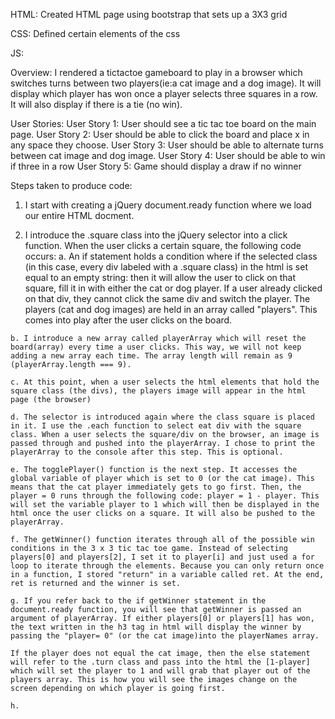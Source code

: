 HTML:
Created HTML page using bootstrap that sets up a 3X3 grid

CSS:
Defined certain elements of the css

JS:

Overview:
  I rendered a tictactoe gameboard to play in a browser which switches turns between two players(ie:a cat image and a dog image). It will display which player has won once a player selects three squares in a row.
  It will also display if there is a tie (no win).

User Stories:
  User Story 1: User should see a tic tac toe board on the main page.
  User Story 2: User should be able to click the board and place x in any space they choose.
  User Story 3: User should be able to alternate turns between cat image and dog image.
  User Story 4: User should be able to win if three in a row
  User Story 5: Game should display a draw if no winner

Steps taken to produce code:

  1. I start with creating a jQuery document.ready function where we load our entire HTML docment.

  2. I introduce the .square class into the jQuery selector into a click function. When the user clicks a certain square, the following code occurs:
    a. An if statement holds a condition where if the selected class (in this case, every div labeled with a .square class) in the html is set equal to an empty string: then it will allow the user to click on that square, fill it in with either the cat or dog player. If a user already clicked on that div, they cannot click the same div and switch the player. The players (cat and dog images) are held in an array called "players". This comes into play after the user clicks on the board.

    b. I introduce a new array called playerArray which will reset the board(array) every time a user clicks. This way, we will not keep adding a new array each time. The array length will remain as 9 (playerArray.length === 9).

    c. At this point, when a user selects the html elements that hold the square class (the divs), the players image will appear in the html page (the browser)

    d. The selector is introduced again where the class square is placed in it. I use the .each function to select eat div with the square class. When a user selects the square/div on the browser, an image is passed through and pushed into the playerArray. I chose to print the playerArray to the console after this step. This is optional.

    e. The togglePlayer() function is the next step. It accesses the global variable of player which is set to 0 (or the cat image). This means that the cat player immediately gets to go first. Then, the player = 0 runs through the following code: player = 1 - player. This will set the variable player to 1 which will then be displayed in the html once the user clicks on a square. It will also be pushed to the playerArray.

    f. The getWinner() function iterates through all of the possible win conditions in the 3 x 3 tic tac toe game. Instead of selecting players[0] and players[2], I set it to player[i] and just used a for loop to iterate through the elements. Because you can only return once in a function, I stored "return" in a variable called ret. At the end, ret is returned and the winner is set.

    g. If you refer back to the if getWinner statement in the document.ready function, you will see that getWinner is passed an argument of playerArray. If either players[0] or players[1] has won, the text written in the h3 tag in html will display the winner by passing the "player= 0" (or the cat image)into the playerNames array.

    If the player does not equal the cat image, then the else statement will refer to the .turn class and pass into the html the [1-player] which will set the player to 1 and will grab that player out of the players array. This is how you will see the images change on the screen depending on which player is going first.

    h.
